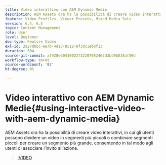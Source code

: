 ```yaml
---
title: Video interattivo con AEM Dynamic Medie
description: AEM Assets ora ha la possibilità di creare video interattivi, in cui gli utenti possono dividere un video in segmenti più piccoli o combinare segmenti piccoli per creare un segmento più grande, consentendo in tal modo agli utenti di associare l’invito all’azione.
feature: Video Profiles, Viewer Presets, Mixed Media Sets
version: 6.4, 6.5
topic: Content Management
role: User
level: Beginner
doc-type: Feature Video
exl-id: 2a27d8bc-ee7b-4d13-8512-8f3dc1eb8f13
duration: 504
source-git-commit: af928e60410022f12207082467d3bd9b818af59d
workflow-type: tm+mt
source-wordcount: '82'
ht-degree: 0%

---
```


# Video interattivo con AEM Dynamic Medie{#using-interactive-video-with-aem-dynamic-media}

AEM Assets ora ha la possibilità di creare video interattivi, in cui gli utenti possono dividere un video in segmenti più piccoli o combinare segmenti piccoli per creare un segmento più grande, consentendo in tal modo agli utenti di associare l’invito all’azione.

>[!VIDEO](https://video.tv.adobe.com/v/16516?quality=12&learn=on)
